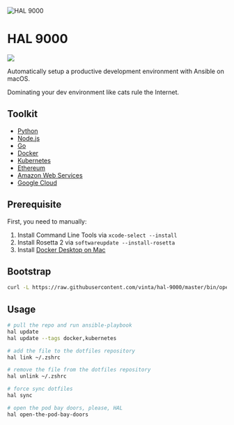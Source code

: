 ![HAL 9000](https://raw.githubusercontent.com/vinta/hal-9000/master/assets/HAL_9000.jpg "HAL 9000")

# HAL 9000

[![](https://img.shields.io/badge/made%20with-%e2%9d%a4-ff69b4.svg?style=flat-square)](https://vinta.ws/code/)

Automatically setup a productive development environment with Ansible on macOS.

Dominating your dev environment like cats rule the Internet.

## Toolkit

- [Python](playbooks/roles/python/tasks/main.yml)
- [Node.js](playbooks/roles/node/tasks/main.yml)
- [Go](playbooks/roles/go/tasks/main.yml)
- [Docker](playbooks/roles/docker/tasks/main.yml)
- [Kubernetes](playbooks/roles/kubernetes/tasks/main.yml)
- [Ethereum](playbooks/roles/ethereum/tasks/main.yml)
- [Amazon Web Services](playbooks/roles/aws/tasks/main.yml)
- [Google Cloud](playbooks/roles/gcp/tasks/main.yml)

## Prerequisite

First, you need to manually:

1. Install Command Line Tools via `xcode-select --install`
2. Install Rosetta 2 via `softwareupdate --install-rosetta`
3. Install [Docker Desktop on Mac](https://docs.docker.com/desktop/setup/install/mac-install/)

## Bootstrap

```bash
curl -L https://raw.githubusercontent.com/vinta/hal-9000/master/bin/open-the-pod-bay-doors | bash
```

## Usage

```bash
# pull the repo and run ansible-playbook
hal update
hal update --tags docker,kubernetes

# add the file to the dotfiles repository
hal link ~/.zshrc

# remove the file from the dotfiles repository
hal unlink ~/.zshrc

# force sync dotfiles
hal sync

# open the pod bay doors, please, HAL
hal open-the-pod-bay-doors
```
